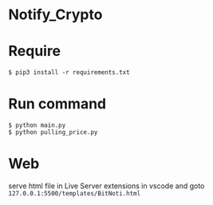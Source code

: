 # Notify_Crypto

# Require
```
$ pip3 install -r requirements.txt
```

# Run command
```
$ python main.py
$ python pulling_price.py
```

# Web
serve html file in Live Server extensions in vscode and goto `127.0.0.1:5500/templates/BitNoti.html`
